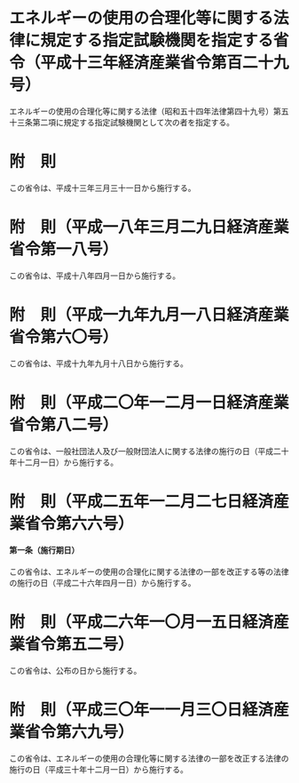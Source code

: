# エネルギーの使用の合理化等に関する法律に規定する指定試験機関を指定する省令（平成十三年経済産業省令第百二十九号）
エネルギーの使用の合理化等に関する法律（昭和五十四年法律第四十九号）第五十三条第二項に規定する指定試験機関として次の者を指定する。
# 附　則
この省令は、平成十三年三月三十一日から施行する。
# 附　則（平成一八年三月二九日経済産業省令第一八号）
この省令は、平成十八年四月一日から施行する。
# 附　則（平成一九年九月一八日経済産業省令第六〇号）
この省令は、平成十九年九月十八日から施行する。
# 附　則（平成二〇年一二月一日経済産業省令第八二号）
この省令は、一般社団法人及び一般財団法人に関する法律の施行の日（平成二十年十二月一日）から施行する。
# 附　則（平成二五年一二月二七日経済産業省令第六六号）
#### 第一条（施行期日）
この省令は、エネルギーの使用の合理化に関する法律の一部を改正する等の法律の施行の日（平成二十六年四月一日）から施行する。
# 附　則（平成二六年一〇月一五日経済産業省令第五二号）
この省令は、公布の日から施行する。
# 附　則（平成三〇年一一月三〇日経済産業省令第六九号）
この省令は、エネルギーの使用の合理化等に関する法律の一部を改正する法律の施行の日（平成三十年十二月一日）から施行する。

